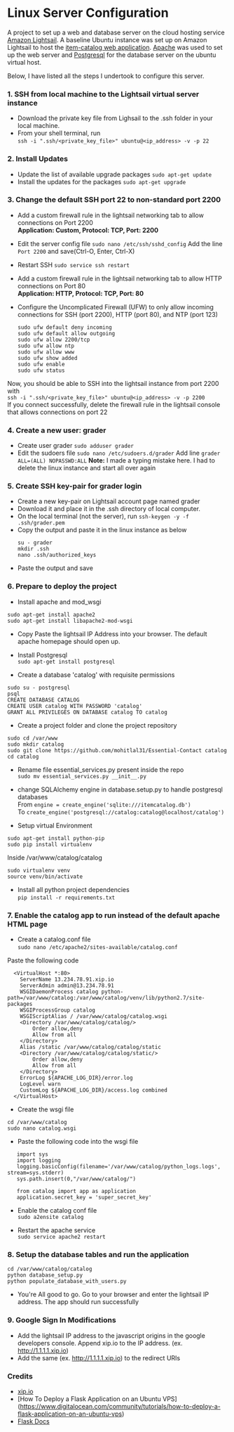 # Linux Server Configuration

A project to set up a web and database server on the cloud hosting
service [Amazon Lightsail](https://aws.amazon.com/lightsail/).
A baseline Ubuntu instance was set up on Amazon Lightsail
to host the [item-catalog web application](https://github.com/mohitlal31/Essential-Contacts).
[Apache](https://httpd.apache.org/) was used
to set up the web server and [Postgresql](https://www.postgresql.org/) for the database
server on the ubuntu virtual host.

Below, I have listed all the steps I undertook to configure this server.

### 1. SSH from local machine to the Lightsail virtual server instance

  - Download the private key file from Lighsail to the .ssh folder in your local
    machine.
  - From your shell terminal, run
    </br>`ssh -i ".ssh/<private_key_file>" ubuntu@<ip_address> -v -p 22`

### 2. Install Updates

  - Update the list of available upgrade packages
    `sudo apt-get update`
  - Install the updates for the packages
    `sudo apt-get upgrade`

### 3. Change the default SSH port 22 to non-standard port 2200

  - Add a custom firewall rule in the lightsail networking tab to
    allow connections on Port 2200</br>
    **Application: Custom, Protocol: TCP, Port: 2200**
  - Edit the server config file `sudo nano /etc/ssh/sshd_config`
    Add the line `Port 2200` and save(Ctrl-O, Enter, Ctrl-X)
  - Restart SSH `sudo service ssh restart`

  - Add a custom firewall rule in the lightsail networking tab to
    allow HTTP connections on Port 80</br>
    **Application: HTTP, Protocol: TCP, Port: 80**

  - Configure the Uncomplicated Firewall (UFW) to only allow incoming connections
    for SSH (port 2200), HTTP (port 80), and NTP (port 123)
    ```
    sudo ufw default deny incoming
    sudo ufw default allow outgoing
    sudo ufw allow 2200/tcp
    sudo ufw allow ntp
    sudo ufw allow www
    sudo ufw show added
    sudo ufw enable
    sudo ufw status
    ```

  Now, you should be able to SSH into the lightsail instance from port 2200
  with </br>`ssh -i ".ssh/<private_key_file>" ubuntu@<ip_address> -v -p 2200`</br>
  If you connect successfully, delete the firewall rule in the lightsail console
  that allows connections on port 22

### 4. Create a new user: grader

  - Create user grader `sudo adduser grader`
  - Edit the sudoers file `sudo nano /etc/sudoers.d/grader`
    Add line `grader ALL=(ALL) NOPASSWD:ALL`
    **Note:** I made a typing mistake here. I had to delete the linux instance and start all over again

### 5. Create SSH key-pair for grader login

  - Create a new key-pair on Lightsail account page named grader
  - Download it and place it in the .ssh directory of local computer.
  - On the local terminal (not the server),
  run `ssh-keygen -y -f .ssh/grader.pem`
  - Copy the output and paste it in the linux instance as below
    ```
    su - grader
    mkdir .ssh
    nano .ssh/authorized_keys
    ```
  - Paste the output and save
  
### 6. Prepare to deploy the project

  - Install apache and mod_wsgi
  ```
  sudo apt-get install apache2
  sudo apt-get install libapache2-mod-wsgi
  ```

  - Copy Paste the lightsail IP Address into your browser. The default
  apache homepage should open up.

  - Install Postgresql
  </br>`sudo apt-get install postgresql`

  - Create a database 'catalog' with requisite permissions
  ```
  sudo su - postgresql
  psql
  CREATE DATABASE CATALOG
  CREATE USER catalog WITH PASSWORD 'catalog'
  GRANT ALL PRIVILEGES ON DATABASE catalog TO catalog
  ```

  - Create a project folder and clone the project repository
  ```
  sudo cd /var/www
  sudo mkdir catalog
  sudo git clone https://github.com/mohitlal31/Essential-Contact catalog
  cd catalog
  ```

  - Rename file essential_services.py present inside the repo</br>
  `sudo mv essential_services.py __init__.py`

  - change SQLAlchemy engine in database.setup.py to handle postgresql databases
  </br>From `engine = create_engine('sqlite:///itemcatalog.db')`
  </br>To `create_engine('postgresql://catalog:catalog@localhost/catalog')`

  - Setup virtual Environment
  ```
  sudo apt-get install python-pip
  sudo pip install virtualenv
  ```
  Inside /var/www/catalog/catalog
  ```
  sudo virtualenv venv
  source venv/bin/activate
  ```

  - Install all python project dependencies
  </br>`pip install -r requirements.txt`

### 7. Enable the catalog app to run instead of the default apache HTML page

  - Create a catalog.conf file
  </br>`sudo nano /etc/apache2/sites-available/catalog.conf`

  Paste the following code
  ```
    <VirtualHost *:80>
      ServerName 13.234.78.91.xip.io
      ServerAdmin admin@13.234.78.91
      WSGIDaemonProcess catalog python-path=/var/www/catalog:/var/www/catalog/venv/lib/python2.7/site-packages
      WSGIProcessGroup catalog
      WSGIScriptAlias / /var/www/catalog/catalog.wsgi
      <Directory /var/www/catalog/catalog/>
          Order allow,deny
          Allow from all
      </Directory>
      Alias /static /var/www/catalog/catalog/static
      <Directory /var/www/catalog/catalog/static/>
          Order allow,deny
          Allow from all
      </Directory>
      ErrorLog ${APACHE_LOG_DIR}/error.log
      LogLevel warn
      CustomLog ${APACHE_LOG_DIR}/access.log combined
    </VirtualHost>
  ```

  - Create the wsgi file
  ```
  cd /var/www/catalog
  sudo nano catalog.wsgi
  ```

  - Paste the following code into the wsgi file
  ```#!/usr/bin/python
     import sys
     import logging
     logging.basicConfig(filename='/var/www/catalog/python_logs.logs', stream=sys.stderr)
     sys.path.insert(0,"/var/www/catalog/")

     from catalog import app as application
     application.secret_key = 'super_secret_key'
  ```

  - Enable the catalog conf file
  </br>`sudo a2ensite catalog`

  - Restart the apache service
  </br>`sudo service apache2 restart`

### 8. Setup the database tables and run the application
  
  ```
  cd /var/www/catalog/catalog
  python database_setup.py
  python populate_database_with_users.py
  ```

  - You're All good to go. Go to your browser and enter the lightsail IP address.
  The app should run successfully

### 9. Google Sign In Modifications

  - Add the lightsail IP address to the javascript origins in the google developers
  console. Append xip.io to the IP address. (ex. http://1.1.1.1.xip.io)
  - Add the same (ex. http://1.1.1.1.xip.io) to the redirect URIs

### Credits

  - [xip.io](http://xip.io/)
  - [How To Deploy a Flask Application on an Ubuntu VPS] (https://www.digitalocean.com/community/tutorials/how-to-deploy-a-flask-application-on-an-ubuntu-vps)
  - [Flask Docs](http://flask.pocoo.org/docs/1.0/deploying/mod_wsgi/)
